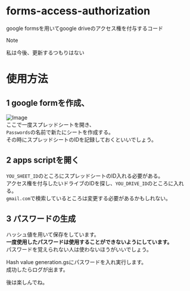 # forms-access-authorization
google formsを用いてgoogle driveのアクセス権を付与するコード

> [!NOTE]
> 私は今後、更新するつもりはない


# 使用方法
## 1 google formを作成、  
![Image](https://github.com/user-attachments/assets/eff10a51-70aa-46f9-a19a-8efed43f6b1d)  
ここで一度スプレッドシートを開き、  
```Passwords```の名前で新たにシートを作成する。  
その時にスプレッドシートのIDを記録しておくといいでしょう。
## 2 apps scriptを開く
```YOU_SHEET_ID```のところにスプレッドシートのID入れる必要がある。  
アクセス権を付与したいドライブのIDを探し、```YOU_DRIVE_ID```のところに入れる。  
```gmail.com```で検索しているところは変更する必要があるかもしれない。  

## 3 パスワードの生成
ハッシュ値を用いて保存をしています。  
**一度使用したパスワードは使用することができないようにしています。**  
パスワードを覚えられない人は使わないほうがいいでしょう。  

Hash value generation.gsにパスワードを入れ実行します。  
成功したらログが出ます。  

後は楽しんでね。
